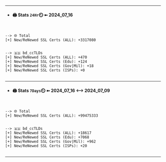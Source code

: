 

---
- #### 🖨️ **Stats** `24Hr`⏲️ ➼ 2024_07_16
```console


--> 🌐 Total
[+] New/ReNewed SSL Certs (ALL): +3317080


--> 🇧🇩 bd_ccTLDs
[+] New/ReNewed SSL Certs (ALL): +470
[+] New/ReNewed SSL Certs (Edu): +124
[+] New/ReNewed SSL Certs (Gov|Mil): +18
[+] New/ReNewed SSL Certs (ISPs): +0


```

---
- #### 🖨️ **Stats** `7Days`⏲️ ➼ 2024_07_16 <--> 2024_07_09
```console


--> 🌐 Total
[+] New/ReNewed SSL Certs (ALL): +99475333


--> 🇧🇩 bd_ccTLDs
[+] New/ReNewed SSL Certs (ALL): +18617
[+] New/ReNewed SSL Certs (Edu): +7068
[+] New/ReNewed SSL Certs (Gov|Mil): +962
[+] New/ReNewed SSL Certs (ISPs): +20


```

---

